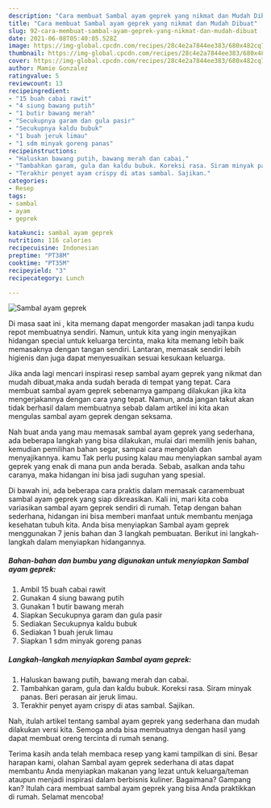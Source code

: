 ```yaml
---
description: "Cara membuat Sambal ayam geprek yang nikmat dan Mudah Dibuat"
title: "Cara membuat Sambal ayam geprek yang nikmat dan Mudah Dibuat"
slug: 92-cara-membuat-sambal-ayam-geprek-yang-nikmat-dan-mudah-dibuat
date: 2021-06-08T05:40:05.528Z
image: https://img-global.cpcdn.com/recipes/28c4e2a7844ee383/680x482cq70/sambal-ayam-geprek-foto-resep-utama.jpg
thumbnail: https://img-global.cpcdn.com/recipes/28c4e2a7844ee383/680x482cq70/sambal-ayam-geprek-foto-resep-utama.jpg
cover: https://img-global.cpcdn.com/recipes/28c4e2a7844ee383/680x482cq70/sambal-ayam-geprek-foto-resep-utama.jpg
author: Mamie Gonzalez
ratingvalue: 5
reviewcount: 13
recipeingredient:
- "15 buah cabai rawit"
- "4 siung bawang putih"
- "1 butir bawang merah"
- "Secukupnya garam dan gula pasir"
- "Secukupnya kaldu bubuk"
- "1 buah jeruk limau"
- "1 sdm minyak goreng panas"
recipeinstructions:
- "Haluskan bawang putih, bawang merah dan cabai."
- "Tambahkan garam, gula dan kaldu bubuk. Koreksi rasa. Siram minyak panas. Beri perasan air jeruk limau."
- "Terakhir penyet ayam crispy di atas sambal. Sajikan."
categories:
- Resep
tags:
- sambal
- ayam
- geprek

katakunci: sambal ayam geprek 
nutrition: 116 calories
recipecuisine: Indonesian
preptime: "PT38M"
cooktime: "PT35M"
recipeyield: "3"
recipecategory: Lunch

---
```



![Sambal ayam geprek](https://img-global.cpcdn.com/recipes/28c4e2a7844ee383/680x482cq70/sambal-ayam-geprek-foto-resep-utama.jpg)

Di masa  saat ini , kita memang dapat mengorder masakan jadi tanpa kudu repot membuatnya sendiri. Namun, untuk kita yang ingin menyajikan hidangan special untuk keluarga tercinta, maka kita memang lebih baik memasaknya dengan tangan sendiri. Lantaran, memasak sendiri lebih higienis dan juga dapat menyesuaikan sesuai kesukaan keluarga.

Jika anda lagi mencari inspirasi resep sambal ayam geprek yang nikmat dan mudah dibuat,maka anda sudah berada di tempat yang tepat. Cara membuat sambal ayam geprek  sebenarnya gampang dilakukan jika kita mengerjakannya dengan cara yang tepat. Namun, anda jangan takut akan tidak berhasil dalam membuatnya 
sebab dalam artikel ini kita akan mengulas sambal ayam geprek dengan seksama.  



Nah buat anda yang mau memasak sambal ayam geprek yang sederhana, ada beberapa langkah yang bisa dilakukan, mulai dari memilih jenis bahan, kemudian pemilihan bahan segar, sampai cara mengolah dan menyajikannya. kamu Tak perlu pusing kalau mau menyiapkan sambal ayam geprek yang enak di mana pun anda berada. Sebab, asalkan anda  tahu caranya, maka hidangan ini bisa jadi suguhan yang spesial.

Di bawah ini, ada beberapa cara praktis  dalam memasak caramembuat sambal ayam geprek yang siap dikreasikan. Kali ini, mari kita coba variasikan sambal ayam geprek sendiri di rumah. Tetap dengan bahan sederhana, hidangan ini bisa memberi manfaat untuk membantu menjaga kesehatan tubuh kita. Anda bisa menyiapkan Sambal ayam geprek menggunakan 7 jenis bahan dan 3 langkah pembuatan. Berikut ini langkah-langkah dalam menyiapkan hidangannya.

<!--inarticleads1-->

##### Bahan-bahan dan bumbu yang digunakan untuk menyiapkan Sambal ayam geprek:

1. Ambil 15 buah cabai rawit
1. Gunakan 4 siung bawang putih
1. Gunakan 1 butir bawang merah
1. Siapkan Secukupnya garam dan gula pasir
1. Sediakan Secukupnya kaldu bubuk
1. Sediakan 1 buah jeruk limau
1. Siapkan 1 sdm minyak goreng panas




<!--inarticleads2-->

##### Langkah-langkah menyiapkan Sambal ayam geprek:

1. Haluskan bawang putih, bawang merah dan cabai.
1. Tambahkan garam, gula dan kaldu bubuk. Koreksi rasa. Siram minyak panas. Beri perasan air jeruk limau.
1. Terakhir penyet ayam crispy di atas sambal. Sajikan.




Nah, itulah artikel tentang  sambal ayam geprek  yang sederhana dan mudah dilakukan versi kita. Semoga anda bisa membuatnya dengan hasil yang dapat membuat oreng tercinta di rumah senang. 

Terima kasih anda telah membaca resep yang kami tampilkan di sini. Besar harapan kami, olahan  Sambal ayam geprek sederhana di atas dapat membantu Anda menyiapkan makanan yang lezat untuk keluarga/teman ataupun menjadi inspirasi dalam berbisnis kuliner. Bagaimana? Gampang kan? Itulah cara membuat sambal ayam geprek yang bisa Anda praktikkan di rumah. Selamat mencoba!

